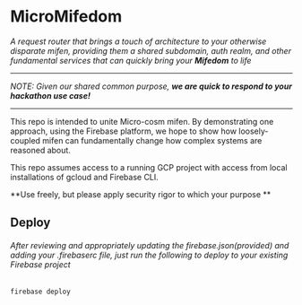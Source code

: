 # MicroMifedom

_A request router that brings a touch of architecture to your otherwise disparate mifen, providing them a shared
subdomain, auth realm, and other fundamental services that can quickly bring your **Mifedom** to life_

----

_NOTE: Given our shared common purpose, **we are quick to respond to your hackathon use case!**_

----

This repo is intended to unite Micro-cosm mifen. By demonstrating one approach, using the Firebase platform, we
hope to show how loosely-coupled mifen can fundamentally change how complex systems are reasoned about.

This repo assumes access to a running GCP project with access from local installations of gcloud and Firebase CLI.

**Use freely, but please apply security rigor to which your purpose **

## Deploy

###### After reviewing and appropriately updating the firebase.json(provided) and adding your .firebaserc file, just run the following to deploy to your existing Firebase project
`firebase deploy`
